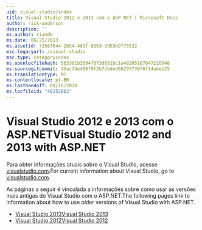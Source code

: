 ```yaml
---
uid: visual-studio/index
title: Visual Studio 2012 e 2013 com o ASP.NET | Microsoft Docs
author: rick-anderson
description: ''
ms.author: riande
ms.date: 06/25/2013
ms.assetid: 7356f644-2b54-4d9f-8863-9d59b9f75532
msc.legacyurl: /visual-studio
msc.type: categoryindex
ms.openlocfilehash: 563381b3594f873d681bc1a48205167047210948
ms.sourcegitcommit: 45ac74e400f9f2b7dbded66297730f6f14a4eb25
ms.translationtype: MT
ms.contentlocale: pt-BR
ms.lasthandoff: 08/16/2018
ms.locfileid: "48252662"
---
```

# <a name="visual-studio-2012-and-2013-with-aspnet"></a><span data-ttu-id="f1582-102">Visual Studio 2012 e 2013 com o ASP.NET</span><span class="sxs-lookup"><span data-stu-id="f1582-102">Visual Studio 2012 and 2013 with ASP.NET</span></span>

<span data-ttu-id="f1582-103">Para obter informações atuais sobre o Visual Studio, acesse [visualstudio.com](https://www.visualstudio.com).</span><span class="sxs-lookup"><span data-stu-id="f1582-103">For current information about Visual Studio, go to [visualstudio.com](https://www.visualstudio.com).</span></span>

<span data-ttu-id="f1582-104">As páginas a seguir é vinculada a informações sobre como usar as versões mais antigas do Visual Studio com o ASP.NET.</span><span class="sxs-lookup"><span data-stu-id="f1582-104">The following pages link to information about how to use older versions of Visual Studio with ASP.NET.</span></span>

- [<span data-ttu-id="f1582-105">Visual Studio 2013</span><span class="sxs-lookup"><span data-stu-id="f1582-105">Visual Studio 2013</span></span>](overview/2013/index.md)
- [<span data-ttu-id="f1582-106">Visual Studio 2012</span><span class="sxs-lookup"><span data-stu-id="f1582-106">Visual Studio 2012</span></span>](overview/2012/index.md)
